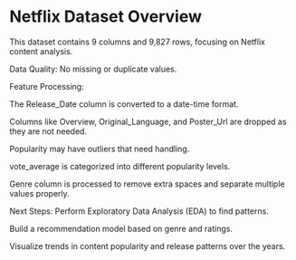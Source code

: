 # Netflix Dataset Overview
This dataset contains 9 columns and 9,827 rows, focusing on Netflix content analysis.

Data Quality: No missing or duplicate values.

Feature Processing:

The Release_Date column is converted to a date-time format.

Columns like Overview, Original_Language, and Poster_Url are dropped as they are not needed.

Popularity may have outliers that need handling.

vote_average is categorized into different popularity levels.

Genre column is processed to remove extra spaces and separate multiple values properly.

Next Steps:
Perform Exploratory Data Analysis (EDA) to find patterns.

Build a recommendation model based on genre and ratings.

Visualize trends in content popularity and release patterns over the years.
